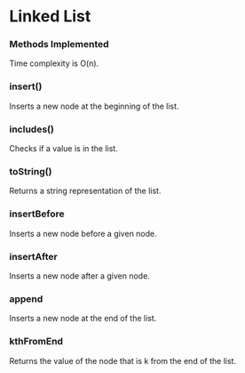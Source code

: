 # Linked List

### Methods Implemented

Time complexity is O(n).

### insert()

Inserts a new node at the beginning of the list.

### includes()

Checks if a value is in the list.

### toString()

Returns a string representation of the list.

### insertBefore

Inserts a new node before a given node.

### insertAfter

Inserts a new node after a given node.

### append

Inserts a new node at the end of the list.

### kthFromEnd

Returns the value of the node that is k from the end of the list.
